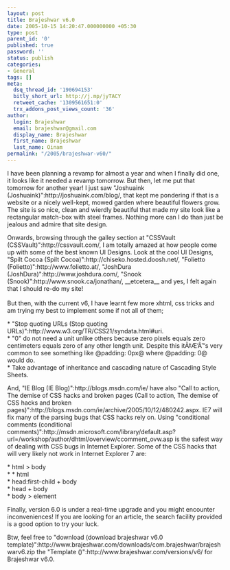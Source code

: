 ```yaml
---
layout: post
title: Brajeshwar v6.0
date: 2005-10-15 14:20:47.000000000 +05:30
type: post
parent_id: '0'
published: true
password: ''
status: publish
categories:
- General
tags: []
meta:
  dsq_thread_id: '190694153'
  bitly_short_url: http://j.mp/jyTACY
  retweet_cache: '1309561651:0'
  trx_addons_post_views_count: '36'
author:
  login: Brajeshwar
  email: brajeshwar@gmail.com
  display_name: Brajeshwar
  first_name: Brajeshwar
  last_name: Oinam
permalink: "/2005/brajeshwar-v60/"
---
```

<p>I have been planning a revamp for almost a year and when I finally did one, it looks like it needed a revamp tomorrow. But then, let me put that tomorrow for another year! I just saw "Joshuaink (Joshuaink)":http://joshuaink.com/blog/, that kept me pondering if that is a website or a nicely well-kept, mowed garden where beautiful flowers grow. The site is so nice, clean and wierdly beautiful that made my site look like a rectangular match-box with steel frames. Nothing more can I do than just be jealous and admire that site design.</p>
<p>Onwards, browsing through the galley section at "CSSVault (CSSVault)":http://cssvault.com/, I am totally amazed at how people come up with some of the best known UI Designs. Look at the cool UI Designs, "Spilt Cocoa (Spilt Cocoa)":http://chiseko.hosted.doosh.net/, "Folietto (Folietto)":http://www.folietto.at/, "JoshDura (JoshDura)":http://www.joshdura.com/, "Snook (Snook)":http://www.snook.ca/jonathan/, __etcetera__ and yes, I felt again that I should re-do my site!<br />
<br />
But then, with the current v6, I have learnt few more xhtml, css tricks and am trying my best to implement some if not all of them;</p>
<p>* "Stop quoting URLs (Stop quoting URLs)":http://www.w3.org/TR/CSS21/syndata.html#uri.<br />
* "0" do not need a unit unlike others because zero pixels equals zero centimeters equals zero of any other length unit. Despite this itÃ‡Æ’Ã™s very common to see something like @padding: 0px@ where @padding: 0@ would do.<br />
* Take advantage of inheritance and cascading nature of Cascading Style Sheets.</p>
<p>And, "IE Blog (IE Blog)":http://blogs.msdn.com/ie/ have also "Call to action, The demise of CSS hacks and broken pages (Call to action, The demise of CSS hacks and broken pages)":http://blogs.msdn.com/ie/archive/2005/10/12/480242.aspx. IE7 will fix many of the parsing bugs that CSS hacks rely on. Using "conditional comments (conditional comments)":http://msdn.microsoft.com/library/default.asp?url=/workshop/author/dhtml/overview/ccomment_ovw.asp is the safest way of dealing with CSS bugs in Internet Explorer. Some of the CSS hacks that will very likely not work in Internet Explorer 7 are:</p>
<p>* html > body<br />
* * html<br />
* head:first-child + body<br />
* head + body<br />
* body > element</p>
<p>Finally, version 6.0 is under a real-time upgrade and you might encounter inconveniences! If you are looking for an article, the search facility provided is a good option to try your luck.</p>
<p>Btw, feel free to "download (download brajeshwar v6.0 template)":http://www.brajeshwar.com/downloads/com.brajeshwar/brajeshwarv6.zip the "Template ()":http://www.brajeshwar.com/versions/v6/ for Brajeshwar v6.0.</p>
